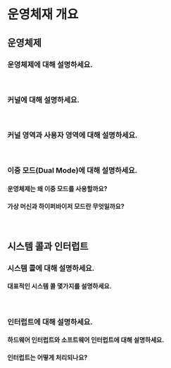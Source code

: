 # 운영체재 개요

## 운영체제

### 운영체제에 대해 설명하세요.

<br>

### 커널에 대해 설명하세요.

<br>

### 커널 영역과 사용자 영역에 대해 설명하세요.

<br>

### 이중 모드(Dual Mode)에 대해 설명하세요.
#### 운영체제는 왜 이중 모드를 사용할까요?
#### 가상 머신과 하이퍼바이저 모드란 무엇일까요?

<br>
 
## 시스템 콜과 인터럽트

### 시스템 콜에 대해 설명하세요.
#### 대표적인 시스템 콜 몇가지를 설명하세요.

<br>

### 인터럽트에 대해 설명하세요.
#### 하드웨어 인터럽트와 소프트웨어 인터럽트에 대해 설명하세요.
#### 인터럽트는 어떻게 처리되나요?
